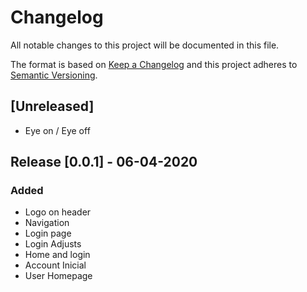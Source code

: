 # Changelog

All notable changes to this project will be documented in this file.

The format is based on [Keep a Changelog](http://keepachangelog.com/en/1.0.0/)
and this project adheres to [Semantic Versioning](http://semver.org/spec/v2.0.0.html).

## [Unreleased]

-   Eye on / Eye off

## Release [0.0.1] - 06-04-2020

### Added

-   Logo on header
-   Navigation
-   Login page
-   Login Adjusts
-   Home and login
-   Account Inicial
-   User Homepage
